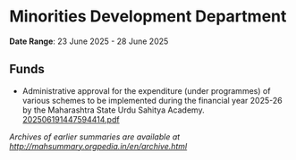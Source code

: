 # Minorities Development Department

**Date Range**: 23 June 2025 - 28 June 2025


## Funds
- Administrative approval for the expenditure (under programmes) of various schemes to be implemented during the financial year 2025-26 by the Maharashtra State Urdu Sahitya Academy.\
  [202506191447594414.pdf](https://gr.maharashtra.gov.in/Site/Upload/Government%20Resolutions/English/202506191447594414.pdf)


*Archives of earlier summaries are available at http://mahsummary.orgpedia.in/en/archive.html*